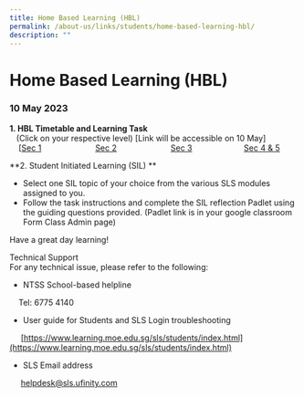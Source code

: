 ```yaml
---
title: Home Based Learning (HBL)
permalink: /about-us/links/students/home-based-learning-hbl/
description: ""
---
```

Home Based Learning (HBL)
=========================

  
### 10 May 2023 
**1. HBL Timetable and Learning Task**   
   (Click on your respective level) \[Link will be accessible on 10 May\]  
    [[Sec 1](https://docs.google.com/spreadsheets/d/1b54LnGN5LXd1GwEsY6yUTCFGxGU-WzPV/edit#gid=1010264824)                        [](https://newtownsec-moe-edu-sg-admin.cwp.sg/about-us/links/students/goog_1953939102)[Sec 2](https://docs.google.com/spreadsheets/d/1tAJ2dMoeYTRMK66vpPpXSj2TKlxnu9hY/edit#gid=1763971335)                        [Sec 3](https://docs.google.com/spreadsheets/d/1QF__20OKtbqeZYqoAW4Hp7xo9BF7U_KA/edit#gid=469714883)                       [Sec 4 & 5](https://docs.google.com/spreadsheets/d/118UhBbUIwYOtMdZ1L5F5SfEaastO5tPC/edit#gid=280647565)  
  
**2. Student Initiated Learning (SIL) **

*   Select one SIL topic of your choice from the various SLS modules assigned to you.
*   Follow the task instructions and complete the SIL reflection Padlet using the guiding questions provided. (Padlet link is in your google classroom Form Class Admin page)

Have a great day learning!  
  
Technical Support  
For any technical issue, please refer to the following:  

*   NTSS School-based helpline

    Tel: 6775 4140

*   User guide for Students and SLS Login troubleshooting

     [https://www.learning.moe.edu.sg/sls/students/index.html](https://www.learning.moe.edu.sg/sls/students/index.html)  
  

*   SLS Email address

     [helpdesk@sls.ufinity.com](mailto:helpdesk@sls.ufinity.com)